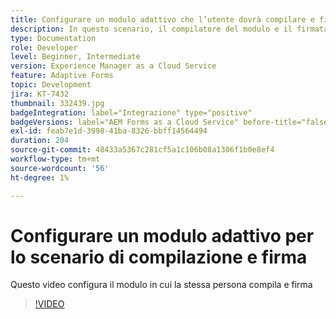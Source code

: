 ```yaml
---
title: Configurare un modulo adattivo che l’utente dovrà compilare e firmare
description: In questo scenario, il compilatore del modulo e il firmatario sono la stessa persona.
type: Documentation
role: Developer
level: Beginner, Intermediate
version: Experience Manager as a Cloud Service
feature: Adaptive Forms
topic: Development
jira: KT-7432
thumbnail: 332439.jpg
badgeIntegration: label="Integrazione" type="positive"
badgeVersions: label="AEM Forms as a Cloud Service" before-title="false"
exl-id: feab7e1d-3998-41ba-8326-bbff14564494
duration: 204
source-git-commit: 48433a5367c281cf5a1c106b08a1306f1b0e8ef4
workflow-type: tm+mt
source-wordcount: '56'
ht-degree: 1%

---
```


# Configurare un modulo adattivo per lo scenario di compilazione e firma


Questo video configura il modulo in cui la stessa persona compila e firma

>[!VIDEO](https://video.tv.adobe.com/v/3411757?quality=12&learn=on&captions=ita)
